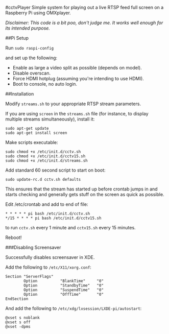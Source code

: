 #cctvPlayer
Simple system for playing out a live RTSP feed full screen on a Raspberry Pi using OMXplayer.

*Disclaimer: This code is a bit poo, don't judge me. It works well enough for its intended purpose.*

##Pi Setup

Run `sudo raspi-config`

and set up the following:

- Enable as large a video split as possible (depends on model).
- Disable overscan.
- Force HDMI hotplug (assuming you're intending to use HDMI).
- Boot to console, no auto login.


##Installation

Modify `streams.sh` to your appropriate RTSP stream parameters.

If you are using `screen` in the `streams.sh` file (for instance, to display multiple streams simultaneously), install it:

```
sudo apt-get update
sudo apt-get install screen
```


Make scripts executable:

```
sudo chmod +x /etc/init.d/cctv.sh
sudo chmod +x /etc/init.d/cctv15.sh
sudo chmod +x /etc/init.d/streams.sh
```

Add standard 60 second script to start on boot:


```
sudo update-rc.d cctv.sh defaults
```

This ensures that the stream has started up before crontab jumps in and starts checking and generally gets stuff on the screen as quick as possible.

Edit /etc/crontab and add to end of file:

```
* * * * * pi bash /etc/init.d/cctv.sh
*/15 * * * * pi bash /etc/init.d/cctv15.sh
```

to run `cctv.sh` every 1 minute and `cctv15.sh` every 15 minutes.

Reboot!

###Disabling Screensaver

Successfully disables screensaver in XDE.

Add the following to `/etc/X11/xorg.conf`:
```
Section "ServerFlags"
        Option          "BlankTime"     "0"
        Option          "StandbyTime"   "0"
        Option          "SuspendTime"   "0"
        Option          "OffTime"       "0"
EndSection
```

And add the following to `/etc/xdg/lxsession/LXDE-pi/autostart`:
```
@xset s noblank
@xset s off
@xset -dpms
```


